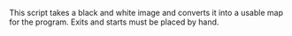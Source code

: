 This script takes a black and white image and converts it into a usable map for the program. Exits and starts must be placed by hand.
